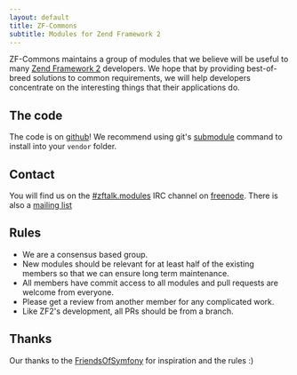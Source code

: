 ```yaml
---
layout: default
title: ZF-Commons
subtitle: Modules for Zend Framework 2
---
```


ZF-Commons maintains a group of modules that we believe will be useful to many [Zend Framework 2][zf2] developers. We hope that by providing best-of-breed solutions to common requirements, we will help developers concentrate on the interesting things that their applications do.

The code
--------
The code is on [github][github]! We recommend using git's [submodule][gitsubmodule] command to install into your `vendor` folder.


Contact
-------
You will find us on the [#zftalk.modules][zftm] IRC channel on [freenode][freenode]. There is also a [mailing list][ml]


Rules
-----

 * We are a consensus based group.
 * New modules should be relevant for at least half of the existing members so that we can ensure long term maintenance.
 * All members have commit access to all modules and pull requests are welcome from everyone.
 * Please get a review from another member for any complicated work.
 * Like ZF2's development, all PRs should be from a branch.
 

Thanks
------
Our thanks to the [FriendsOfSymfony][fos] for inspiration and the rules :)


[zf2]: http://framework.zend.com/zf2
[github]: https://github.com/ZF-Commons
[gitsubmodule]: http://book.git-scm.com/5_submodules.html
[zftm]: irc://irc.freenode.org:6665/zftalk.modules
[freenode]: http://freenode.org
[ml]: https://groups.google.com/forum/?fromgroups#!forum/zf-commons
[fos]: http://friendsofsymfony.github.com
